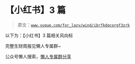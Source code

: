 # 【小红书】3 篇

> 原文：[`www.yuque.com/for_lazy/wind/ibrfkdqcorgf3zrk`](https://www.yuque.com/for_lazy/wind/ibrfkdqcorgf3zrk)

以下为：【小红书】3 篇相关风向标

完整生财周报见懒人专属群~

公众号懒人搜索，[懒人专属群分享](https://lazybook.fun/#/blog/group)